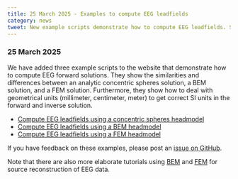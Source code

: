 ```yaml
---
title: 25 March 2025 - Examples to compute EEG leadfields
category: news
tweet: New example scripts demonstrate how to compute EEG leadfields. See http://www.fieldtriptoolbox.org/#25-march-2025
---
```


### 25 March 2025

We have added three example scripts to the website that demonstrate how to compute EEG forward solutions. They show the similarities and differences between an analytic concentric spheres solution, a BEM solution, and a FEM solution. Furthermore, they show how to deal with geometrical units (millimeter, centimeter, meter) to get correct SI units in the forward and inverse solution.

- [Compute EEG leadfields using a concentric spheres headmodel](/example/source/concentricspheres/)
- [Compute EEG leadfields using a BEM headmodel](/example/source/bem/)
- [Compute EEG leadfields using a FEM headmodel](/example/source/fem/)

If you have feedback on these examples, please post an [issue on GitHub](https://github.com/fieldtrip/website/issues).

Note that there are also more elaborate tutorials using [BEM](/tutorial/source/headmodel_eeg_bem) and [FEM](/tutorial/source/headmodel_eeg_fem) for source reconstruction of EEG data.
